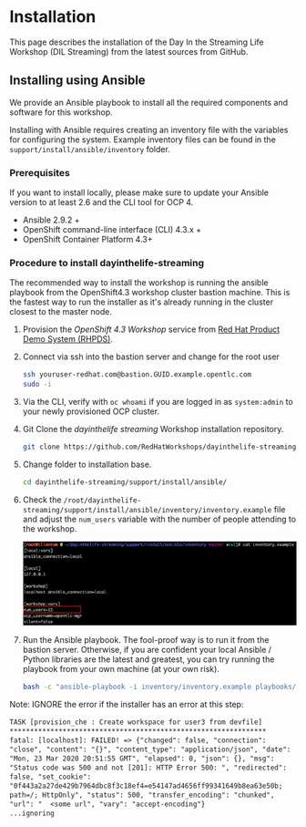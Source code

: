 # Installation

This page describes the installation of the Day In the Streaming Life Workshop (DIL Streaming) from the latest sources from GitHub.

## Installing using Ansible

We provide an Ansible playbook to install all the required components and software for this workshop.

Installing with Ansible requires creating an inventory file with the variables for configuring the system. Example inventory files can be found in the `support/install/ansible/inventory` folder.

### Prerequisites

If you want to install locally, please make sure to update your Ansible version to at least 2.6 and the CLI tool for OCP 4.

* Ansible 2.9.2 +
* OpenShift command-line interface (CLI) 4.3.x +
* OpenShift Container Platform 4.3+

### Procedure to install dayinthelife-streaming

The recommended way to install the workshop is running the ansible playbook from the OpenShift4.3 workshop cluster bastion machine. This is the fastest way to run the installer as it's already running in the cluster closest to the master node.

1. Provision the *OpenShift 4.3 Workshop* service from [Red Hat Product Demo System (RHPDS)](https://rhpds.redhat.com).

1. Connect via ssh into the bastion server and change for the root user
    ```bash
    ssh youruser-redhat.com@bastion.GUID.example.opentlc.com
    sudo -i
    ```

1. Via the CLI, verify with `oc whoami` if you are logged in as `system:admin` to your newly provisioned OCP cluster.

1. Git Clone the *dayinthelife streaming* Workshop installation repository.

    ```bash
    git clone https://github.com/RedHatWorkshops/dayinthelife-streaming.git
    ```

1. Change folder to installation base.

    ```bash
    cd dayinthelife-streaming/support/install/ansible/
    ```

1. Check the `/root/dayinthelife-streaming/support/install/ansible/inventory/inventory.example` file and adjust the `num_users` variable with 
the number of people attending to the workshop.

    ![Num Users](./images/inventory-example.png)

1. Run the Ansible playbook. The fool-proof way is to run it from the bastion server.  Otherwise, if you are confident your local Ansible / Python libraries are the latest and greatest, you can try running the playbook from your own machine (at your own risk).

    ```bash
    bash -c "ansible-playbook -i inventory/inventory.example playbooks/openshift/install.yaml"
    ```

Note: IGNORE the error if the installer has an error at this step:

```
TASK [provision_che : Create workspace for user3 from devfile] ***************************************************************
fatal: [localhost]: FAILED! => {"changed": false, "connection": "close", "content": "{}", "content_type": "application/json", "date": "Mon, 23 Mar 2020 20:51:55 GMT", "elapsed": 0, "json": {}, "msg": "Status code was 500 and not [201]: HTTP Error 500: ", "redirected": false, "set_cookie": "0f443a2a27de429b7964dbc8f3c18ef4=e54147ad4656ff99341649b8ea63e50b; path=/; HttpOnly", "status": 500, "transfer_encoding": "chunked", "url": "  <some url", "vary": "accept-encoding"}
...ignoring
```
